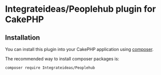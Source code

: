 # Integrateideas/Peoplehub plugin for CakePHP

## Installation

You can install this plugin into your CakePHP application using [composer](http://getcomposer.org).

The recommended way to install composer packages is:

```
composer require Integrateideas/Peoplehub
```
